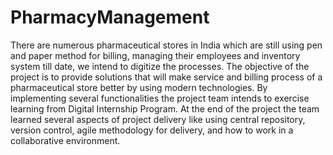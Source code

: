 # PharmacyManagement
There are numerous pharmaceutical stores in India which are still using pen and paper method for billing,
managing their employees and inventory system till date, we intend to digitize the processes.
The objective of the project is to provide solutions  that will make service and billing process of a pharmaceutical store better by using modern technologies.
By implementing several functionalities the project team intends to exercise learning from Digital Internship Program.
At the end of the project the team learned several aspects of project delivery like using central repository, version control, agile methodology for delivery,
and how to work in a collaborative environment.
